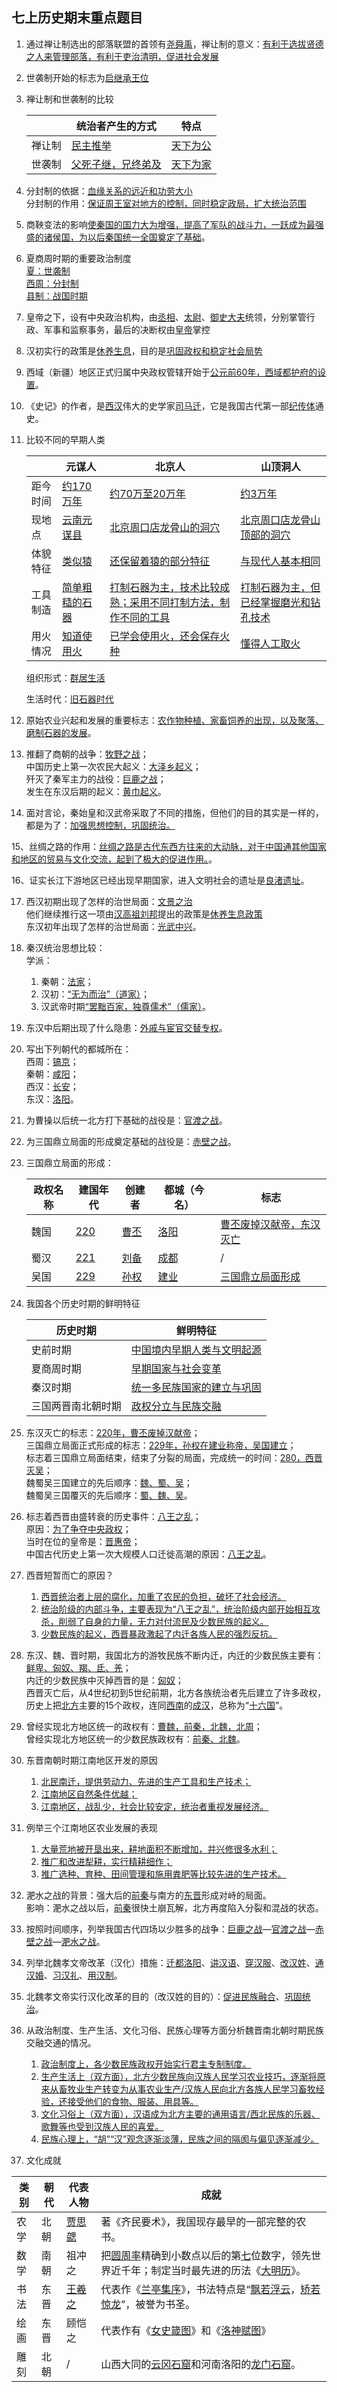 ## 七上历史期末重点题目

1. 通过禅让制选出的部落联盟的首领有<u>尧舜禹</u>，禅让制的意义：<u>有利于选拔贤德之人来管理部落，有利于吏治清明，促进社会发展</u>

2. 世袭制开始的标志为<u>启继承王位</u>

3. 禅让制和世袭制的比较

    |        | 统治者产生的方式 | 特点 |
    | ------ | ---------------- | ---- |
    | 禅让制 |<u>民主推举</u>|<u>天下为公</u>|
    | 世袭制 |<u>父死子继，兄终弟及</u>|<u>天下为家</u>|

4. 分封制的依据：<u>血缘关系的远近和功劳大小</u><br>
    分封制的作用：<u>保证周王室对地方的控制，同时稳定政局，扩大统治范围</u>

5. 商鞅变法的影响<u>使秦国的国力大为增强，提高了军队的战斗力，一跃成为最强盛的诸侯国，为以后秦国统一全国奠定了基础</u>。

6. 夏商周时期的重要政治制度<br>
    <u>夏：世袭制</u><br>
    <u>西周：分封制</u><br>
    <u>县制：战国时期</u>

7. 皇帝之下，设有中央政治机构，由<u>丞相</u>、<u>太尉</u>、<u>御史大夫</u>统领，分别掌管行政、军事和监察事务，最后的决断权由<u>皇帝</u>掌控

8. 汉初实行的政策是<u>休养生息</u>，目的是<u>巩固政权和稳定社会局势</u>

9. 西域（新疆）地区正式归属中央政权管辖开始于<u>公元前60年，西域都护府的设置</u>。

10. 《史记》的作者，是<u>西汉</u>伟大的史学家<u>司马迁</u>，它是我国古代第一部<u>纪传体</u>通史。

11. 比较不同的早期人类

    |               | 元谋人 | 北京人 | 山顶洞人 |
    | ------------- | ------ | ------ | -------- |
    | 距今时间 | <u>约170万年</u> | <u>约70万至20万年</u> | <u>约3万年</u> |
    | 现地点 | <u>云南元谋县</u> | <u>北京周口店龙骨山的洞穴</u> | <u>北京周口店龙骨山顶部的洞穴</u> |
    | 体貌特征 | <u>类似猿</u> | <u>还保留着猿的部分特征</u> | <u>与现代人基本相同</u> |
    | 工具制造 | <u>简单粗糙的石器</u> | <u>打制石器为主，技术比较成熟；采用不同打制方法，制作不同的工具</u> | <u>打制石器为主，但已经掌握磨光和钻孔技术</u> |
    | 用火情况 | <u>知道使用火</u> | <u>已学会使用火，还会保存火种</u> | <u>懂得人工取火</u> |
    
    组织形式：<u>群居生活</u>
    
    生活时代：<u>旧石器时代</u>


12. 原始农业兴起和发展的重要标志：<u>农作物种植、家畜饲养的出现，以及聚落、磨制石器的发展</u>。

13. 推翻了商朝的战争：<u>牧野之战</u>；<br>
    中国历史上第一次农民大起义：<u>大泽乡起义</u>；<br>
    歼灭了秦军主力的战役：<u>巨鹿之战</u>；<br>
    发生在东汉后期的起义：<u>黄巾起义</u>。

14. 面对言论，秦始皇和汉武帝采取了不同的措施，但他们的目的其实是一样的，都是为了：<u>加强思想控制，巩固统治。</u>

15、丝绸之路的作用：<u>丝绸之路是古代东西方往来的大动脉，对于中国通其他国家和地区的贸易与文化交流，起到了极大的促进作用。</u>。

16、证实长江下游地区已经出现早期国家，进入文明社会的遗址是<u>良渚遗址</u>。

17. 西汉初期出现了怎样的治世局面：<u>文景之治</u><br>
    他们继续推行这一项由<u>汉高祖刘邦</u>提出的政策是<u>休养生息政策</u><br>
    东汉初年出现了怎样的治世局面：<u>光武中兴</u>。

18. 秦汉统治思想比较：<br>
    学派：
    1. 秦朝：<u>法家</u>；
    2. 汉初：<u>“无为而治”（道家）</u>；
    3. 汉武帝时期<u>“罢黜百家，独尊儒术”（儒家）</u>。

19. 东汉中后期出现了什么隐患：<u>外戚与宦官交替专权</u>。

20. 写出下列朝代的都城所在：<br>
    西周：<u>镐京</u>；<br>
    秦朝：<u>咸阳</u>；<br>
    西汉：<u>长安</u>；<br>
    东汉：<u>洛阳</u>。

21. 为曹操以后统一北方打下基础的战役是：<u>官渡之战</u>。

22. 为三国鼎立局面的形成奠定基础的战役是：<u>赤壁之战</u>。

23. 三国鼎立局面的形成：

    |政权名称|建国年代|创建者|都城（今名）|标志|
    | - | - | - | - | - |
    |魏国|<u>220</u>|<u>曹丕</u>|<u>洛阳</u>|<u>曹丕废掉汉献帝，东汉灭亡</u>|
    |蜀汉|<u>221</u>|<u>刘备</u>|<u>成都</u>|/|
    |吴国|<u>229</u>|<u>孙权</u>|<u>建业</u>|<u>三国鼎立局面形成</u>|

24. 我国各个历史时期的鲜明特征

    |历史时期|鲜明特征|
    | - | - |
    |史前时期|<u>中国境内早期人类与文明起源</u>|
    |夏商周时期|<u>早期国家与社会变革</u>|
    |秦汉时期|<u>统一多民族国家的建立与巩固</u>|
    |三国两晋南北朝时期|<u>政权分立与民族交融</u>|

25. 东汉灭亡的标志：<u>220年，曹丕废掉汉献帝</u>；<br>
    三国鼎立局面正式形成的标志：<u>229年，孙权在建业称帝，吴国建立</u>；<br>
    标志着三国鼎立局面结束，结束了分裂的局面，完成统一的时间：<u>280，西晋灭吴</u>；<br>
    魏蜀吴三国建立的先后顺序：<u>魏、蜀、吴</u>；<br>
    魏蜀吴三国覆灭的先后顺序：<u>蜀、魏、吴</u>。

26. 标志着西晋由盛转衰的历史事件：<u>八王之乱</u>；<br>
    原因：<u>为了争夺中央政权</u>；<br>
    当时在位的皇帝是：<u>晋惠帝</u>；<br>
    中国古代历史上第一次大规模人口迁徙高潮的原因：<u>八王之乱</u>。<br>

27. 西晋短暂而亡的原因？
    1. <u>西晋统治者上层的腐化，加重了农民的负担，破坏了社会经济。</u>
    2. <u>统治阶级的内部斗争，主要表现为“八王之乱”，统治阶级内部开始相互攻杀，削弱了自身的力量，无力对付流民及少数民族的起义。</u>
    3. <u>少数民族的起义，西晋暴政激起了内迁各族人民的强烈反抗。</u>

28. 东汉、魏、晋时期，我国北方的游牧民族不断内迁，内迁的少数民族主要有：<u>鲜卑、匈奴、羯、氐、羌</u>；<br>
    内迁的少数民族中灭掉西晋的是：<u>匈奴</u>；<br>
    西晋灭亡后，从4世纪初到5世纪前期，北方各族统治者先后建立了许多政权，历史上把<u>北方</u>主要的15个政权，连同<u>西南</u>的<u>成汉</u>，总称为“<u>十六国</u>”。

29. 曾经实现北方地区统一的政权有：<u>曹魏，前秦，北魏，北周</u>；<br>
    曾经实现北方地区统一的少数民族政权有：<u>前秦、北魏</u>。

30. 东晋南朝时期江南地区开发的原因
    1. <u>北民南迁，提供劳动力、先进的生产工具和生产技术；</u>
    2. <u>江南地区自然条件优越；</u>
    3. <u>江南地区，战乱少，社会比较安定，统治者重视发展经济。</u>

31. 例举三个江南地区农业发展的表现
    1. <u>大量荒地被开垦出来，耕地面积不断增加，并兴修很多水利；</u>
    2. <u>推广和改进犁耕，实行精耕细作；</u>
    3. <u>推广选种、育种、田间管理和施用粪肥等比较先进的生产技术。</u>

32. 淝水之战的背景：强大后的<u>前秦</u>与南方的<u>东晋</u>形成对峙的局面。<br>
    影响：淝水之战以后，<u>前秦</u>很快土崩瓦解，北方再度陷入分裂和混战的状态。

33. 按照时间顺序，列举我国古代四场以少胜多的战争：<u>巨鹿之战</u>—<u>官渡之战</u>—<u>赤壁之战</u>—<u>淝水之战</u>。

34. 列举北魏孝文帝改革（汉化）措施：<u>迁都洛阳</u>、<u>讲汉语</u>、<u>穿汉服</u>、<u>改汉姓</u>、<u>通汉婚</u>、<u>习汉礼</u>、<u>用汉制</u>。

35. 北魏孝文帝实行汉化改革的目的（改汉姓的目的）：<u>促进民族融合</u>、<u>巩固统治</u>。

36. 从政治制度、生产生活、文化习俗、民族心理等方面分析魏晋南北朝时期民族交融交通的情况。
    1. <u>政治制度上，各少数民族政权开始实行君主专制制度。</u>
    2. <u>生产生活上（双方面），北方少数民族向汉族人民学习农业技巧，逐渐将原来从畜牧业生产转变为从事农业生产/汉族人民向北方各族人民学习畜牧经验，还接受他们的食物、服装、用具等。</u>
    3. <u>文化习俗上（双方面），汉语成为北方主要的通用语言/西北民族的乐器、歌舞等也受到汉族人民的喜爱。</u>
    4. <u>民族心理上，“胡”“汉”观念逐渐淡薄，民族之间的隔阂与偏见逐渐减少。</u>

37. 文化成就

|类别|朝代|代表人物|成就|
| - | - | - | - |
|农学|北朝 |<u>贾思勰</u>|著《齐民要术》，我国现存最早的一部完整的农书。|
|数学|南朝 |祖冲之|把<u>圆周率</u>精确到小数点以后的第<u>七</u>位数字，领先世界近千年；制定当时最先进的历法《<u>大明历</u>》。|
|书法|东晋|<u>王羲之</u>|代表作《<u>兰亭集序</u>》，书法特点是“<u>飘若浮云</u>，<u>矫若惊龙</u>”，被誉为书圣。|
|绘画|东晋|顾恺之|代表作有《<u>女史箴图</u>》和《<u>洛神赋图</u>》|
|雕刻|北朝|/|山西大同的<u>云冈石窟</u>和河南洛阳的<u>龙门石窟</u>。|
